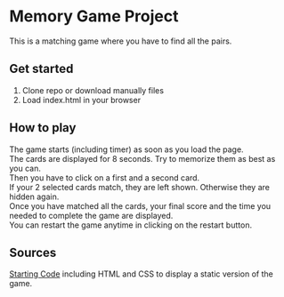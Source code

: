 # Memory Game Project
This is a matching game where you have to find all the pairs.

## Get started
1. Clone repo or download manually files
2. Load index.html in your browser

## How to play
The game starts (including timer) as soon as you load the page.  
The cards are displayed for 8 seconds. Try to memorize them as best as you can.  
Then you have to click on a first and a second card.  
If your 2 selected cards match, they are left shown. Otherwise they are hidden again.  
Once you have matched all the cards, your final score and the time you needed to complete the game are displayed.  
You can restart the game anytime in clicking on the restart button.

## Sources
[Starting Code](https://github.com/udacity/fend-project-memory-game) including HTML and CSS to display a static version of the game.
